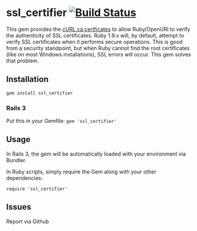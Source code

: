 # ssl_certifier [![Build Status](https://secure.travis-ci.org/wingrunr21/ssl_certifier.png)](http://travis-ci.org/wingrunr21/ssl_certifier)

This gem provides the [cURL ca certficates](http://curl.haxx.se/ca/cacert.pem) to allow Ruby/OpenURI to verify the authenticity of SSL certificates.  Ruby 1.9.x will, by default, attempt to verify SSL certificates when it performs secure operations.  This is good from a security standpoint, but when Ruby cannot find the root certificates (like on most Windows installations), SSL errors will occur.  This gem solves that problem.

## Installation
```gem install ssl_certifier```


### Rails 3
Put this in your Gemfile:
```gem 'ssl_certifier'```
## Usage
In Rails 3, the gem will be automatically loaded with your environment via Bundler.

In Ruby scripts, simply require the Gem along with your other dependencies:

```require 'ssl_certifier'```

## Issues
Report via Github
